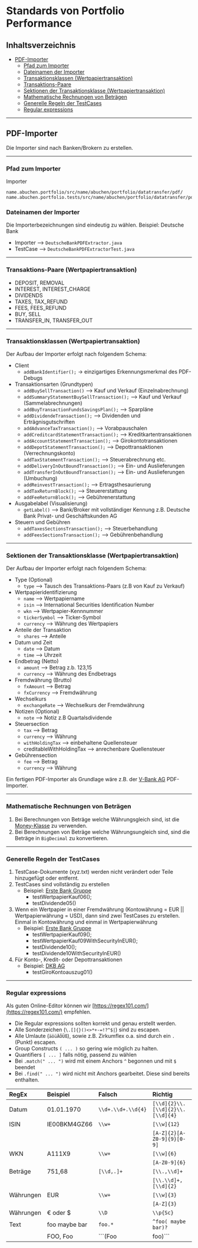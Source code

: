 # Standards von Portfolio Performance

## Inhaltsverzeichnis
- [PDF-Importer](#PDF-Importer)
	- [Pfad zum Importer](#Pfad_zum_Importer)
	- [Dateinamen der Importer](#Dateinamen_der_Importer)
	- [Transaktionsklassen (Wertpapiertransaktion)](#Transaktionsklassen_Wertpapiertransaktion)
	- [Transaktions-Paare](#Transaktions_Paare)
	- [Sektionen der Transaktionsklasse (Wertpapiertransaktion)](#Sektionen_der_Transaktionsklasse_Wertpapiertransaktion_)
	- [Mathematische Rechnungen von Beträgen](#Mathematische_Rechnungen_von_Beträgen)
	- [Generelle Regeln der TestCases](#Generelle_Regeln_der_TestCases)
	- [Regular expressions](#Regular_expressions)

---

<a name="PDF-Importer"></a>
## PDF-Importer
Die Importer sind nach Banken/Brokern zu erstellen.

---

<a name="Pfad_zum_Importer"></a>
### Pfad zum Importer
Importer
```
name.abuchen.portfolio/src/name/abuchen/portfolio/datatransfer/pdf/
name.abuchen.portfolio.tests/src/name/abuchen/portfolio/datatransfer/pdf/
```

<a name="Dateinamen_der_Importer"></a>
### Dateinamen der Importer
Die Importerbezeichnungen sind eindeutig zu wählen.
Beispiel: Deutsche Bank 
- Importer --> `DeutscheBankPDFExtractor.java`
- TestCase --> `DeutscheBankPDFExtractorTest.java`

---

<a name="Transaktions_Paare"></a>
### Transaktions-Paare (Wertpapiertransaktion)

* DEPOSIT, REMOVAL
* INTEREST, INTEREST_CHARGE
* DIVIDENDS
* TAXES, TAX_REFUND
* FEES, FEES_REFUND
* BUY, SELL
* TRANSFER_IN, TRANSFER_OUT

---

<a name="Transaktionsklassen_Wertpapiertransaktion"></a>
### Transaktionsklassen (Wertpapiertransaktion)

Der Aufbau der Importer erfolgt nach folgendem Schema:
* Client
  * `addBankIdentifier();` -> einzigartiges Erkennungsmerkmal des PDF-Debugs
* Transaktionsarten (Grundtypen)
  * `addBuySellTransaction()` --> Kauf und Verkauf (Einzelnabrechnung)
  * `addSummaryStatementBuySellTransaction();`  --> Kauf und Verkauf (Sammelabrechnungen)
  * `addBuyTransactionFundsSavingsPlan();` --> Sparpläne
  * `addDividendeTransaction();` --> Dividenden und Erträgnisgutschriften
  * `addAdvanceTaxTransaction();` --> Vorabpauschalen
  * `addCreditcardStatementTransaction();` --> Kreditkartentransaktionen
  * `addAccountStatementTransaction();` --> Girokontotransaktionen
  * `addDepotStatementTransaction();` --> Depottransaktionen (Verrechnungskonto)
  * `addTaxStatementTransaction();` --> Steuerabrechnung etc.
  * `addDeliveryInOutBoundTransaction();` --> Ein- und Auslieferungen
  * `addTransferInOutBoundTransaction();` --> Ein- und Auslieferungen (Umbuchung)
  * `addReinvestTransaction();` --> Ertragsthesaurierung
  * `addTaxReturnBlock();` --> Steuererstattung
  * `addFeeReturnBlock();` --> Gebührenerstattung
* Ausgabelabel (Visualisierung)
  * `getLabel()` --> Bank/Broker mit vollständiger Kennung z.B. Deutsche Bank Privat- und Geschäftskunden AG
* Steuern und Gebühren
  * `addTaxesSectionsTransaction();` --> Steuerbehandlung
  * `addFeesSectionsTransaction();` --> Gebührenbehandlung

---

<a name="Sektionen_der_Transaktionsklasse_Wertpapiertransaktion_"></a>
### Sektionen der Transaktionsklasse (Wertpapiertransaktion)
Der Aufbau der Importer erfolgt nach folgendem Schema:
* Type (Optional)
  * `type` --> Tausch des Transaktions-Paars (z.B von Kauf zu Verkauf)
* Wertpapieridentifizierung
  * `name` --> Wertpapiername
  * `isin` --> International Securities Identification Number
  * `wkn` --> Wertpapier-Kennnummer
  * `tickerSymbol` --> Ticker-Symbol
  * `currency` --> Währung des Wertpapiers
* Anteile der Transaktion
  * `shares` --> Anteile
* Datum und Zeit
  * `date` --> Datum
  * `time` --> Uhrzeit
* Endbetrag (Netto)
  * `amount` --> Betrag z.b. 123,15
  * `currency` --> Währung des Endbetrags
* Fremdwährung (Brutto)
  * `fxAmount` --> Betrag
  * `fxCurrency` --> Fremdwährung 
* Wechselkurs
  * `exchangeRate` --> Wechselkurs der Fremdwährung
* Notizen (Optional)
  * `note` --> Notiz z.B Quartalsdividende
* Steuersection
   * `tax` --> Betrag
   * `currency` --> Währung
   * `withHoldingTax` --> einbehaltene Quellensteuer
   * creditableWithHoldingTax --> anrechenbare Quellensteuer
* Gebührensection
   * `fee` --> Betrag
   * `currency` --> Währung

Ein fertigen PDF-Importer als Grundlage wäre z.B. der [V-Bank AG](https://github.com/buchen/portfolio/blob/master/name.abuchen.portfolio/src/name/abuchen/portfolio/datatransfer/pdf/VBankAGPDFExtractor.java) PDF-Importer.

---

<a name="Mathematische_Rechnungen_von_Beträgen"></a>
### Mathematische Rechnungen von Beträgen

1. Bei Berechnungen von Beträge welche Währungsgleich sind, ist die [Money-Klasse](https://github.com/buchen/portfolio/blob/fe2c944b95cd0c6a2eca49534d6ed21f1586d80c/name.abuchen.portfolio/src/name/abuchen/portfolio/money/Money.java) zu verwenden.
2. Bei Berechnungen von Beträge welche Währungsungleich sind, sind die Beträge in `BigDecimal` zu konvertieren.

---

<a name="Generelle_Regeln_der_TestCases"></a>
### Generelle Regeln der TestCases
1. TestCase-Dokumente (xyz.txt) werden nicht verändert oder Teile hinzugefügt oder entfernt.
2. TestCases sind vollständig zu erstellen 
	* Beispiel: [Erste Bank Gruppe](https://github.com/buchen/portfolio/blob/fe2c944b95cd0c6a2eca49534d6ed21f1586d80c/name.abuchen.portfolio.tests/src/name/abuchen/portfolio/datatransfer/pdf/erstebank/erstebankPDFExtractorTest.java)
		* testWertpapierKauf06();
		* testDividende05()
3. Wenn ein Wertpapier in einer Fremdwährung (Kontowährung = EUR || Wertpapierwährung = USD), dann sind zwei TestCases zu erstellen. Einmal in Kontowährung und einmal in Wertpapierwährung
	* Beispiel: [Erste Bank Gruppe](https://github.com/buchen/portfolio/blob/fe2c944b95cd0c6a2eca49534d6ed21f1586d80c/name.abuchen.portfolio.tests/src/name/abuchen/portfolio/datatransfer/pdf/erstebank/erstebankPDFExtractorTest.java)
		* testWertpapierKauf09();
		* testWertpapierKauf09WithSecurityInEUR();
		* testDividende10();
		* testDividende10WithSecurityInEUR()
4. Für Konto-, Kredit- oder Depottransaktionen
   	* Beispiel: [DKB AG](https://github.com/buchen/portfolio/blob/fe2c944b95cd0c6a2eca49534d6ed21f1586d80c/name.abuchen.portfolio.tests/src/name/abuchen/portfolio/datatransfer/pdf/dkb/DkbPDFExtractorTest.java)
		* testGiroKontoauszug01()

---

<a name="Regular_expressions"></a>
### Regular expressions
Als guten Online-Editor können wir [https://regex101.com/](https://regex101.com/) empfehlen.

- Die Regular expressions sollten korrekt und genau erstellt werden.
- Alle Sonderzeichen (`\.[]{}()<>*+-=!?^$|`) sind zu escapen. 
- Alle Umlaute (`äöüÄÖÜß`), sowie z.B. Zirkumflex o.a. sind durch ein ```.``` (Punkt) escapen.
- Group Constructs `( ... )` so gering wie möglich zu halten.
- Quantifiers `[ ... ]` falls nötig, passend zu wählen
- Bei `.match(" ... ")` wird mit einem Anchors `^` begonnen und mit `$` beendet
- Bei `.find(" ... ")` wird nicht mit Anchors gearbeitet. Diese sind bereits enthalten.

| 	RegEx		|	Beispiel	|  	Falsch			|	Richtig					|
| :------------- 	| :-------------	| :-------------		| :-------------				|
| Datum 		| 01.01.1970		| `\\d+.\\d+.\\d{4}`		| `[\\d]{2}\\.[\\d]{2}\\.[\\d]{4}`		|
| ISIN 			| IE00BKM4GZ66		| `\\w+`			| `[\\w]{12}`					|
|  			| 			| 				| `[A-Z]{2}[A-Z0-9]{9}[0-9]` 			|
| WKN 			| A111X9		| `\\w+`			| `[\\w]{6}`					|
| 	 		| 			| 				| `[A-Z0-9]{6}`					|
| Beträge		| 751,68		| `[\\d,.]+`			| `[\\.,\\d]+`					|
| 	 		| 			| 				| `[\\.\\d]+,[\\d]{2}`				|
| Währungen		| EUR			| `\\w+`			| `[\\w]{3}`					|
| 	 		| 			| 				| `[A-Z]{3}`					|
| Währungen		| € oder $		| `\\D`				| `\\p{Sc}`					|
| Text			| foo maybe bar		| ```foo.*```			| ```^foo( maybe bar)?```			|
| 			| FOO, Foo		| ```(Foo|foo)```		| ```(?i)foo```					|
